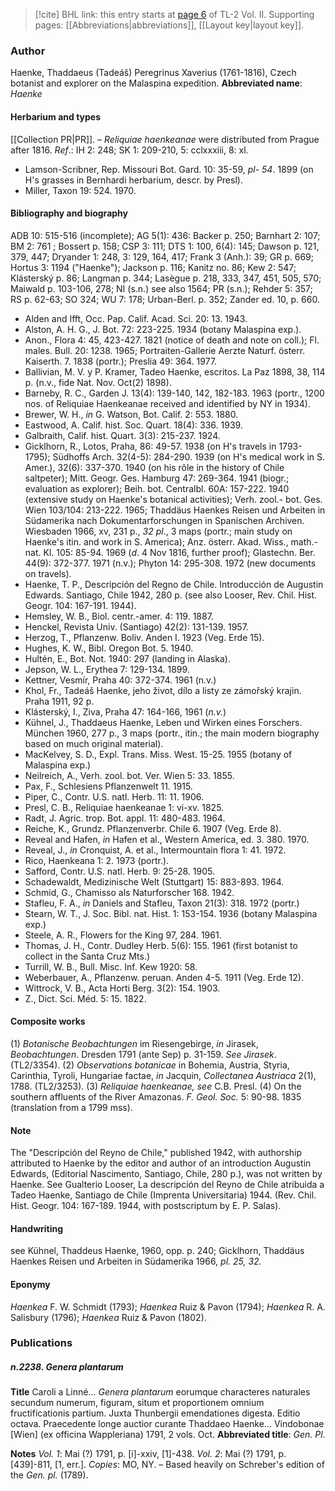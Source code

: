 > [!cite] BHL link: this entry starts at [page 6](https://www.biodiversitylibrary.org/page/33068248) of TL-2 Vol. II.
> Supporting pages: [[Abbreviations|abbreviations]], [[Layout key|layout key]].

### Author

Haenke, Thaddaeus (Tadeáš) Peregrinus Xaverius (1761-1816), Czech botanist and explorer on the Malaspina expedition. 
**Abbreviated name**: *Haenke*

#### Herbarium and types

[[Collection PR|PR]]. – *Reliquiae haenkeanae* were distributed from Prague after 1816.
*Ref*.: IH 2: 248; SK 1: 209-210, 5: cclxxxiii, 8: xl.
- Lamson-Scribner, Rep. Missouri Bot. Gard. 10: 35-59, *pl- 54*. 1899 (on H's grasses in Bernhardi herbarium, descr. by Presl).
- Miller, Taxon 19: 524. 1970.

#### Bibliography and biography

ADB 10: 515-516 (incomplete); AG 5(1): 436: Backer p. 250; Barnhart 2: 107; BM 2: 761 ; Bossert p. 158; CSP 3: 111; DTS 1: 100, 6(4): 145; Dawson p. 121, 379, 447; Dryander 1: 248, 3: 129, 164, 417; Frank 3 (Anh.): 39; GR p. 669; Hortus 3: 1194 ("Haenke"); Jackson p. 116; Kanitz no. 86; Kew 2: 547; Klásterský p. 86; Langman p. 344; Lasègue p. 218, 333, 347, 451, 505, 570; Maiwald p. 103-106, 278; NI (s.n.) see also 1564; PR (s.n.); Rehder 5: 357; RS p. 62-63; SO 324; WU 7: 178; Urban-Berl. p. 352; Zander ed. 10, p. 660.
- Alden and Ifft, Occ. Pap. Calif. Acad. Sci. 20: 13. 1943.
- Alston, A. H. G., J. Bot. 72: 223-225. 1934 (botany Malaspina exp.).
- Anon., Flora 4: 45, 423-427. 1821 (notice of death and note on coll.); Fl. males. Bull. 20: 1238. 1965; Portraiten-Gallerie Aerzte Naturf. österr. Kaiserth. 7. 1838 (portr.); Preslia 49: 364. 1977.
- Ballivian, M. V. y P. Kramer, Tadeo Haenke, escritos. La Paz 1898, 38, 114 p. (n.v., fide Nat. Nov. Oct(2) 1898).
- Barneby, R. C., Garden J. 13(4): 139-140, 142, 182-183. 1963 (portr., 1200 nos. of Reliquiae Haenkeanae received and identified by NY in 1934).
- Brewer, W. H., *in* G. Watson, Bot. Calif. 2: 553. 1880.
- Eastwood, A. Calif. hist. Soc. Quart. 18(4): 336. 1939.
- Galbraith, Calif. hist. Quart. 3(3): 215-237. 1924.
- Gicklhorn, R., Lotos, Praha, 86: 49-57. 1938 (on H's travels in 1793-1795); Südhoffs Arch. 32(4-5): 284-290. 1939 (on H's medical work in S. Amer.), 32(6): 337-370. 1940 (on his rôle in the history of Chile saltpeter); Mitt. Geogr. Ges. Hamburg 47: 269-364. 1941 (biogr.; evaluation as explorer); Beih. bot. Centralbl. 60A: 157-222. 1940 (extensive study on Haenke's botanical activities); Verh. zool.- bot. Ges. Wien 103/104: 213-222. 1965; Thaddäus Haenkes Reisen und Arbeiten in Südamerika nach Dokumentarforschungen in Spanischen Archiven. Wiesbaden 1966, xv, 231 p., *32 pl*., 3 maps (portr.; main study on Haenke's itin. and work in S. America); Anz. österr. Akad. Wiss., math.-nat. Kl. 105: 85-94. 1969 (*d*. 4 Nov 1816, further proof); Glastechn. Ber. 44(9): 372-377. 1971 (n.v.); Phyton 14: 295-308. 1972 (new documents on travels).
- Haenke, T. P., Descripción del Regno de Chile. Introducción de Augustin Edwards. Santiago, Chile 1942, 280 p. (see also Looser, Rev. Chil. Hist. Geogr. 104: 167-191. 1944).
- Hemsley, W. B., Biol. centr.-amer. 4: 119. 1887.
- Henckel, Revista Univ. (Santiago) 42(2): 131-139. 1957.
- Herzog, T., Pflanzenw. Boliv. Anden I. 1923 (Veg. Erde 15).
- Hughes, K. W., Bibl. Oregon Bot. 5. 1940.
- Hultén, E., Bot. Not. 1940: 297 (landing in Alaska).
- Jepson, W. L., Erythea 7: 129-134. 1899.
- Kettner, Vesmír, Praha 40: 372-374. 1961 (n.v.)
- Khol, Fr., Tadeáš Haenke, jeho život, dílo a listy ze zámořský krajin. Praha 1911, 92 p.
- Klásterský, I., Ziva, Praha 47: 164-166, 1961 (*n.v.*)
- Kühnel, J., Thaddaeus Haenke, Leben und Wirken eines Forschers. München 1960, 277 p., 3 maps (portr., itin.; the main modern biography based on much original material).
- MacKelvey, S. D., Expl. Trans. Miss. West. 15-25. 1955 (botany of Malaspina exp.)
- Neilreich, A., Verh. zool. bot. Ver. Wien 5: 33. 1855.
- Pax, F., Schlesiens Pflanzenwelt 11. 1915.
- Piper, C., Contr. U.S. natl. Herb. 11: 11. 1906.
- Presl, C. B., Reliquiae haenkeanae 1: vi-xv. 1825.
- Radt, J. Agric. trop. Bot. appl. 11: 480-483. 1964.
- Reiche, K., Grundz. Pflanzenverbr. Chile 6. 1907 (Veg. Erde 8).
- Reveal and Hafen, *in* Hafen et al., Western America, ed. 3. 380. 1970.
- Reveal, J., *in* Cronquist, A. et al., Intermountain flora 1: 41. 1972.
- Rico, Haenkeana 1: 2. 1973 (portr.).
- Safford, Contr. U.S. natl. Herb. 9: 25-28. 1905.
- Schadewaldt, Medizinische Welt (Stuttgart) 15: 883-893. 1964.
- Schmid, G., Chamisso als Naturforscher 168. 1942.
- Stafleu, F. A., *in* Daniels and Stafleu, Taxon 21(3): 318. 1972 (portr.)
- Stearn, W. T., J. Soc. Bibl. nat. Hist. 1: 153-154. 1936 (botany Malaspina exp.)
- Steele, A. R., Flowers for the King 97, 284. 1961.
- Thomas, J. H., Contr. Dudley Herb. 5(6): 155. 1961 (first botanist to collect in the Santa Cruz Mts.)
- Turrill, W. B., Bull. Misc. Inf. Kew 1920: 58.
- Weberbauer, A., Pflanzenw. peruan. Anden 4-5. 1911 (Veg. Erde 12).
- Wittrock, V. B., Acta Horti Berg. 3(2): 154. 1903.
- Z., Dict. Sci. Méd. 5: 15. 1822.

#### Composite works

(1) *Botanische Beobachtungen* im Riesengebirge, *in* Jirasek, *Beobachtungen*. Dresden 1791 (ante Sep) p. 31-159. *See Jirasek*. (TL2/3354).
(2) *Observations botanicae* in Bohemia, Austria, Styria, Carinthia, Tyroli, Hungariae factae, *in* Jacquin, *Collectanea Austriaca* 2(1), 1788. (TL2/3253).
(3) *Reliquiae haenkeanae, see* C.B. Presl.
(4) On the southern affluents of the River Amazonas. *F. Geol. Soc.* 5: 90-98. 1835 (translation from a 1799 mss).

#### Note

The "Descripción del Reyno de Chile," published 1942, with authorship attributed to Haenke by the editor and author of an introduction Augustin Edwards, (Editorial Nascimento, Santiago, Chile, 280 p.), was not written by Haenke. See Gualterio Looser, La descripción del Reyno de Chile atribuida a Tadeo Haenke, Santiago de Chile (Imprenta Universitaria) 1944. (Rev. Chil. Hist. Geogr. 104: 167-189. 1944, with postscriptum by E. P. Salas).

#### Handwriting

see Kühnel, Thaddeus Haenke, 1960, opp. p. 240; Gicklhorn, Thaddäus Haenkes Reisen und Arbeiten in Südamerika 1966, *pl. 25, 32.*

#### Eponymy

*Haenkea* F. W. Schmidt (1793); *Haenkea* Ruiz & Pavon (1794); *Haenkea* R. A. Salisbury (1796); *Haenkea* Ruiz & Pavon (1802).

### Publications

##### n.2238. Genera plantarum

**Title**
Caroli a Linné... *Genera plantarum* eorumque characteres naturales secundum numerum, figuram, situm et proportionem omnium fructificationis partium. Juxta Thunbergii emendationes digesta. Editio octava. Praecedente longe auctior curante Thaddaeo Haenke... Vindobonae \[Wien\] (ex officina Wappleriana) 1791, 2 vols. Oct.
**Abbreviated title**: *Gen. Pl*.

**Notes**
*Vol. 1*: Mai (?) 1791, p. \[i\]-xxiv, \[1\]-438.
*Vol. 2*: Mai (?) 1791, p. \[439\]-811, \[1, err.\].
*Copies*: MO, NY. – Based heavily on Schreber's edition of the *Gen. pl.* (1789).

